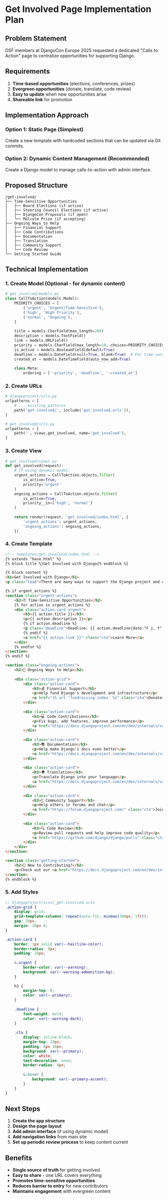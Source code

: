 # Get Involved Page Implementation Plan

## Problem Statement
DSF members at DjangoCon Europe 2025 requested a dedicated "Calls to Action" page to centralize opportunities for supporting Django.

## Requirements
1. **Time-based opportunities** (elections, conferences, prizes)
2. **Evergreen opportunities** (donate, translate, code review)
3. **Easy to update** when new opportunities arise
4. **Shareable link** for promotion

## Implementation Approach

### Option 1: Static Page (Simplest)
Create a new template with hardcoded sections that can be updated via Git commits.

### Option 2: Dynamic Content Management (Recommended)
Create a Django model to manage calls-to-action with admin interface.

## Proposed Structure

```
/get-involved/
├── Time-Sensitive Opportunities
│   ├── Board Elections (if active)
│   ├── Steering Council Elections (if active)  
│   ├── DjangoCon Proposals (if open)
│   └── Malcolm Prize (if accepting)
├── Ongoing Ways to Help
│   ├── Financial Support
│   ├── Code Contributions
│   ├── Documentation
│   ├── Translation
│   ├── Community Support
│   └── Code Review
└── Getting Started Guide
```

## Technical Implementation

### 1. Create Model (Optional - for dynamic content)
```python
# get_involved/models.py
class CallToAction(models.Model):
    PRIORITY_CHOICES = [
        ('urgent', 'Urgent/Time-Sensitive'),
        ('high', 'High Priority'),
        ('normal', 'Ongoing'),
    ]
    
    title = models.CharField(max_length=200)
    description = models.TextField()
    link = models.URLField()
    priority = models.CharField(max_length=10, choices=PRIORITY_CHOICES)
    is_active = models.BooleanField(default=True)
    deadline = models.DateField(null=True, blank=True)  # For time-sensitive items
    created_at = models.DateTimeField(auto_now_add=True)
    
    class Meta:
        ordering = ['-priority', 'deadline', '-created_at']
```

### 2. Create URLs
```python
# djangoproject/urls.py
urlpatterns = [
    # ... existing patterns
    path('get-involved/', include('get_involved.urls')),
]

# get_involved/urls.py
urlpatterns = [
    path('', views.get_involved, name='get_involved'),
]
```

### 3. Create View
```python
# get_involved/views.py
def get_involved(request):
    # If using dynamic model:
    urgent_actions = CallToAction.objects.filter(
        is_active=True, 
        priority='urgent'
    )
    ongoing_actions = CallToAction.objects.filter(
        is_active=True,
        priority__in=['high', 'normal']
    )
    
    return render(request, 'get_involved/index.html', {
        'urgent_actions': urgent_actions,
        'ongoing_actions': ongoing_actions,
    })
```

### 4. Create Template
```html
<!-- templates/get_involved/index.html -->
{% extends "base.html" %}
{% block title %}Get Involved with Django{% endblock %}

{% block content %}
<h1>Get Involved with Django</h1>
<p class="lead">There are many ways to support the Django project and community. Whether you have 5 minutes or 5 hours, there's something you can do to help make Django better.</p>

{% if urgent_actions %}
<section class="urgent-actions">
    <h2>⏰ Time-Sensitive Opportunities</h2>
    {% for action in urgent_actions %}
    <div class="action-card urgent">
        <h3>{{ action.title }}</h3>
        <p>{{ action.description }}</p>
        {% if action.deadline %}
        <p class="deadline">Deadline: {{ action.deadline|date:"F j, Y" }}</p>
        {% endif %}
        <a href="{{ action.link }}" class="cta">Learn More</a>
    </div>
    {% endfor %}
</section>
{% endif %}

<section class="ongoing-actions">
    <h2>🌟 Ongoing Ways to Help</h2>
    
    <div class="action-grid">
        <div class="action-card">
            <h3>💰 Financial Support</h3>
            <p>Help fund Django's development and infrastructure</p>
            <a href="{% url 'fundraising:index' %}" class="cta">Donate</a>
        </div>
        
        <div class="action-card">
            <h3>💻 Code Contributions</h3>
            <p>Fix bugs, add features, improve performance</p>
            <a href="https://docs.djangoproject.com/en/dev/internals/contributing/" class="cta">Start Contributing</a>
        </div>
        
        <div class="action-card">
            <h3>📚 Documentation</h3>
            <p>Help make Django's docs even better</p>
            <a href="https://docs.djangoproject.com/en/dev/internals/contributing/writing-documentation/" class="cta">Write Docs</a>
        </div>
        
        <div class="action-card">
            <h3>🌍 Translation</h3>
            <p>Translate Django into your language</p>
            <a href="https://docs.djangoproject.com/en/dev/internals/contributing/localizing/" class="cta">Translate</a>
        </div>
        
        <div class="action-card">
            <h3>👥 Community Support</h3>
            <p>Help others in forums and chat</p>
            <a href="https://forum.djangoproject.com/" class="cta">Join Forum</a>
        </div>
        
        <div class="action-card">
            <h3>🔍 Code Review</h3>
            <p>Review pull requests and help improve code quality</p>
            <a href="https://github.com/django/django/pulls" class="cta">Review Code</a>
        </div>
    </div>
</section>

<section class="getting-started">
    <h2>🚀 New to Contributing?</h2>
    <p>Check out our <a href="https://docs.djangoproject.com/en/dev/internals/contributing/">contribution guide</a> to get started.</p>
</section>
{% endblock %}
```

### 5. Add Styles
```scss
// djangoproject/scss/_get-involved.scss
.action-grid {
    display: grid;
    grid-template-columns: repeat(auto-fit, minmax(300px, 1fr));
    gap: 20px;
    margin: 20px 0;
}

.action-card {
    border: 1px solid var(--hairline-color);
    border-radius: 8px;
    padding: 20px;
    
    &.urgent {
        border-color: var(--warning);
        background: var(--warning-admonition-bg);
    }
    
    h3 {
        margin-top: 0;
        color: var(--primary);
    }
    
    .deadline {
        font-weight: bold;
        color: var(--warning-dark);
    }
    
    .cta {
        display: inline-block;
        margin-top: 10px;
        padding: 8px 16px;
        background: var(--primary);
        color: white;
        text-decoration: none;
        border-radius: 4px;
        
        &:hover {
            background: var(--primary-accent);
        }
    }
}
```

## Next Steps

1. **Create the app structure**
2. **Design the page layout**  
3. **Add admin interface** (if using dynamic model)
4. **Add navigation links** from main site
5. **Set up periodic review process** to keep content current

## Benefits

- **Single source of truth** for getting involved
- **Easy to share** - one URL covers everything
- **Promotes time-sensitive opportunities** 
- **Reduces barrier to entry** for new contributors
- **Maintains engagement** with evergreen content